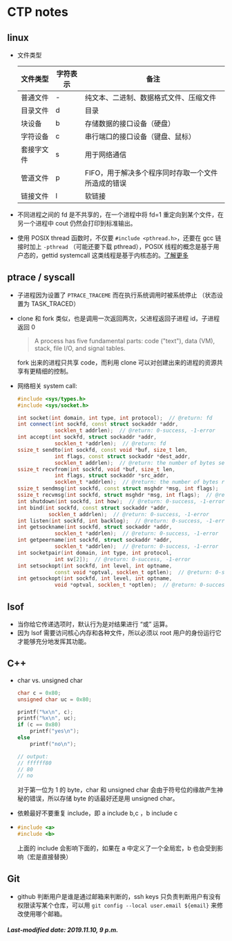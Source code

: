 # CTP notes

## linux

+ 文件类型

  | 文件类型   | 字符表示 | 备注                                               |
  | ---------- | -------- | -------------------------------------------------- |
  | 普通文件   | -        | 纯文本、二进制、数据格式文件、压缩文件             |
  | 目录文件   | d        | 目录                                               |
  | 块设备     | b        | 存储数据的接口设备（硬盘）                         |
  | 字符设备   | c        | 串行端口的接口设备（键盘、鼠标）                   |
  | 套接字文件 | s        | 用于网络通信                                       |
  | 管道文件   | p        | FIFO，用于解决多个程序同时存取一个文件所造成的错误 |
  | 链接文件   | l        | 软链接                                             |

+ 不同进程之间的 fd 是不共享的，在一个进程中将 fd=1 重定向到某个文件，在另一个进程中 cout 仍然会打印到标准输出。

+ 使用 POSIX thread 函数时，不仅要 `#include <pthread.h>`，还要在 gcc 链接时加上 `-pthread` （可能还要下载 pthread），POSIX 线程的概念是基于用户态的，gettid systemcall 这类线程是基于内核态的。[了解更多](<https://www.cnblogs.com/luntai/p/6184156.html>)

## ptrace / syscall

+ 子进程因为设置了 `PTRACE_TRACEME` 而在执行系统调用时被系统停止 （状态设置为 TASK_TRACED）

+ clone 和 fork 类似，也是调用一次返回两次，父进程返回子进程 id，子进程返回 0

  > A process has five fundamental parts: code ("text"), data (VM), stack, file I/O, and signal tables.

  fork 出来的进程只共享 code，而利用 clone 可以对创建出来的进程的资源共享有更精细的控制。

+ 网络相关 system call:

  ```c++
  #include <sys/types.h>
  #include <sys/socket.h>
  
  int socket(int domain, int type, int protocol);  // @return: fd
  int connect(int sockfd, const struct sockaddr *addr, 
              socklen_t addrlen);  // @return: 0-success, -1-error
  int accept(int sockfd, struct sockaddr *addr, 
              socklen_t *addrlen);  // @return: fd
  ssize_t sendto(int sockfd, const void *buf, size_t len, 
              int flags, const struct sockaddr *dest_addr, 
              socklen_t addrlen);  // @return: the number of bytes sent, -1-error
  ssize_t recvfrom(int sockfd, void *buf, size_t len, 
              int flags, struct sockaddr *src_addr, 
              socklen_t *addrlen);  // @return: the number of bytes received, -1-error
  ssize_t sendmsg(int sockfd, const struct msghdr *msg, int flags);  // @return: =sendto
  ssize_t recvmsg(int sockfd, struct msghdr *msg, int flags);  // @return: =recvfrom
  int shutdown(int sockfd, int how);  // @return: 0-success, -1-error
  int bind(int sockfd, const struct sockaddr *addr, 
           	socklen_t addrlen);  // @return: 0-success, -1-error
  int listen(int sockfd, int backlog);  // @return: 0-success, -1-error
  int getsockname(int sockfd, struct sockaddr *addr, 
              socklen_t *addrlen);  // @return: 0-success, -1-error
  int getpeername(int sockfd, struct sockaddr *addr, 
              socklen_t *addrlen);  // @return: 0-success, -1-error
  int socketpair(int domain, int type, int protocol, 
              int sv[2]);  // @return: 0-success, -1-error
  int setsockopt(int sockfd, int level, int optname,
              const void *optval, socklen_t optlen);  // @return: 0-success, -1-error
  int getsockopt(int sockfd, int level, int optname,
              void *optval, socklen_t *optlen);  // @return: 0-success, -1-error
  ```

## lsof

+ 当你给它传递选项时，默认行为是对结果进行 “或” 运算。
+ 因为 lsof 需要访问核心内存和各种文件，所以必须以 root 用户的身份运行它才能够充分地发挥其功能。

## C++

+ char vs. unsigned char

  ```c++
  char c = 0x80;
  unsigned char uc = 0x80;
  
  printf("%x\n", c);
  printf("%x\n", uc);
  if (c == 0x80)
      printf("yes\n");
  else
      printf("no\n");
  
  // output:
  // ffffff80
  // 80
  // no
  ```

  对于第一位为 1 的 byte，char 和 unsigned char 会由于符号位的缘故产生神秘的错误，所以存储 byte 的话最好还是用 unsigned char。

+ 依赖最好不要重复 include，即 a include b,c ，b include c

+ ```c++
  #include <a>
  #include <b>
  ```

  上面的 include 会影响下面的，如果在 a 中定义了一个全局宏，b 也会受到影响（宏是直接替换）

## Git

+ github 判断用户是谁是通过邮箱来判断的，ssh keys 只负责判断用户有没有权限读写某个仓库，可以用 `git config --local user.email ${email}` 来修改使用哪个邮箱。

##### Last-modified date: 2019.11.10, 9 p.m.